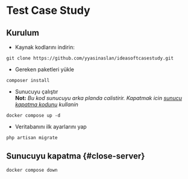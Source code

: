 # Test Case Study

## Kurulum

- Kaynak kodlarını indirin:

```shell
git clone https://github.com/yyasinaslan/ideasoftcasestudy.git
```

- Gereken paketleri yükle

```shell
composer install
```

- Sunucuyu çalıştır\
  **Not:** *Bu kod sunucuyu arka planda calistirir. Kapatmak icin [sunucu kapatma kodunu](#closer-server) kullanin*

```shell
docker compose up -d
```

- Veritabanını ilk ayarlarını yap

```shell
php artisan migrate
```

## Sunucuyu kapatma {#close-server}

```shell
docker compose down
```

